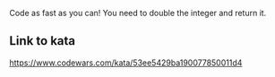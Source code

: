 Code as fast as you can! You need to double the integer and return it.

## Link to kata
https://www.codewars.com/kata/53ee5429ba190077850011d4